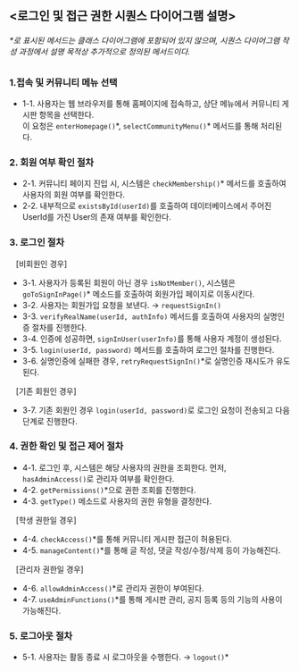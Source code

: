 ## <로그인 및 접근 권한 시퀀스 다이어그램 설명>

###### *로 표시된 메서드는 클래스 다이어그램에 포함되어 있지 않으며, 시퀀스 다이어그램 작성 과정에서 설명 목적상 추가적으로 정의된 메서드이다. <br>

### 1.**접속 및 커뮤니티 메뉴 선택** <br>
- 1-1. 사용자는 웹 브라우저를 통해 홈페이지에 접속하고, 상단 메뉴에서 커뮤니티 게시판 항목을 선택한다.<br>
  이 요청은 `enterHomepage()`\*,  `selectCommunityMenu()`* 메서드를 통해 처리된다.

### 2. **회원 여부 확인 절차**<br>
- 2-1. 커뮤니티 페이지 진입 시, 시스템은 `checkMembership()`* 메서드를 호출하여 사용자의 회원 여부를 확인한다.
- 2-2. 내부적으로 `existsById(userId)`를 호출하여 데이터베이스에서 주어진 UserId를 가진 User의 존재 여부를 확인한다.

### 3. **로그인 절차**<br>

&nbsp;&nbsp;&nbsp;[비회원인 경우] <br>
- 3-1. 사용자가 등록된 회원이 아닌 경우 `isNotMember()`, 시스템은 `goToSignInPage()`* 메소드를 호출하여 회원가입 페이지로 이동시킨다.
- 3-2. 사용자는 회원가입 요청을 보낸다. → `requestSignIn()`
- 3-3. `verifyRealName(userId, authInfo)` 메서드를 호출하여 사용자의 실명인증 절차를 진행한다.
- 3-4. 인증에 성공하면, `signInUser(userInfo)`를 통해 사용자 계정이 생성된다. 
- 3-5. `login(userId, password)` 메서드를 호출하여 로그인 절차를 진행한다. 
- 3-6. 실명인증에 실패한 경우, `retryRequestSignIn()`*로 실명인증 재시도가 유도된다.

&nbsp;&nbsp;&nbsp;[기존 회원인 경우] <br>
- 3-7. 기존 회원인 경우 `login(userId, password)`로 로그인 요청이 전송되고 다음 단계로 진행한다.

### 4.  **권한 확인 및 접근 제어 절차**<br>
- 4-1. 로그인 후, 시스템은 해당 사용자의 권한을 조회한다. 먼저, `hasAdminAccess()`로 관리자 여부를 확인한다.
- 4-2. `getPermissions()`*으로 권한 조회를 진행한다.
- 4-3. `getType()` 메소드로 사용자의 권한 유형을 결정한다.

&nbsp;&nbsp;&nbsp;[학생 권한일 경우] <br>
- 4-4. `checkAccess()`*를 통해 커뮤니티 게시판 접근이 허용된다.
- 4-5. `manageContent()`*를 통해 글 작성, 댓글 작성/수정/삭제 등이 가능해진다.

&nbsp;&nbsp;&nbsp;[관리자 권한일 경우] <br>
- 4-6. `allowAdminAccess()`*로 관리자 권한이 부여된다.
- 4-7. `useAdminFunctions()`*를 통해 게시판 관리, 공지 등록 등의 기능의 사용이 가능해진다.

### 5. **로그아웃 절차**<br>
- 5-1. 사용자는 활동 종료 시 로그아웃을 수행한다. → `logout()`*
